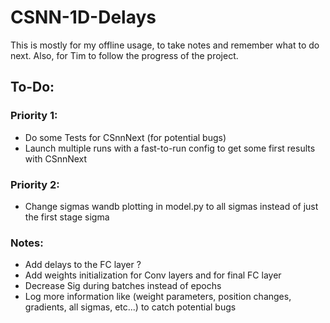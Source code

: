 # CSNN-1D-Delays

This is mostly for my offline usage, to take notes and remember what to do next. Also, for Tim to follow the progress of the project.

## To-Do: 

### Priority 1:

- Do some Tests for CSnnNext (for potential bugs)
- Launch multiple runs with a fast-to-run config to get some first results with CSnnNext

### Priority 2: 

- Change sigmas wandb plotting in model.py to all sigmas instead of just the first stage sigma 


### Notes:
- Add delays to the FC layer  ?
- Add weights initialization for Conv layers and for final FC layer
- Decrease Sig during batches instead of epochs
- Log more information like (weight parameters, position changes, gradients, all sigmas, etc...) to catch potential bugs
